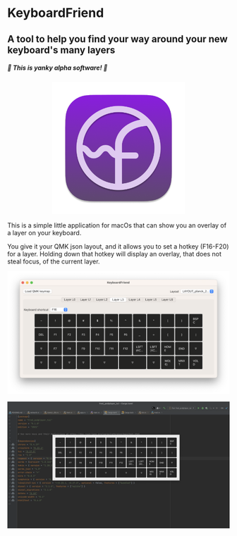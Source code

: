 # KeyboardFriend
## A tool to help you find your way around your new keyboard's many layers
##### 🚧 This is yanky alpha software! 🚧

<p align="center">
  <img width=300 src="icon.png">
</p>

This is a simple little application for macOs that can show you an overlay of a layer on your keyboard.

You give it your QMK json layout, and it allows you to set a hotkey (F16-F20) for a layer.
Holding down that hotkey will display an overlay, that does not steal focus, of the current layer.

<p align="center">
  <img src="settings.png">
</p>

<p align="center">
  <img src="overlay.png">
</p>

